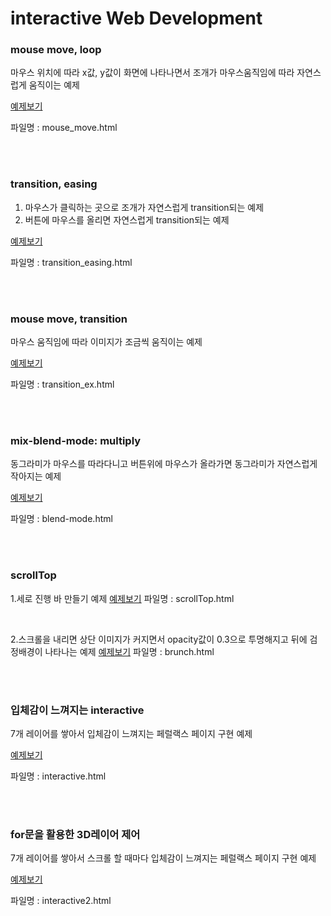 # interactive Web Development

### mouse move, loop
마우스 위치에 따라 x값, y값이 화면에 나타나면서 조개가 마우스움직임에 따라 자연스럽게 움직이는 예제

<a href="http://gaeng0.dothome.co.kr/interactive/mouse_move.html" target="_blank">예제보기</a>

파일명 : mouse_move.html

<br>
<br>

### transition, easing
1. 마우스가 클릭하는 곳으로 조개가 자연스럽게 transition되는 예제
2. 버튼에 마우스를 올리면 자연스럽게 transition되는 예제

<a href="http://gaeng0.dothome.co.kr/interactive/transition_easing.html" target="_blank">예제보기</a>

파일명 : transition_easing.html

<br>
<br>

### mouse move, transition
마우스 움직임에 따라 이미지가 조금씩 움직이는 예제

<a href="http://gaeng0.dothome.co.kr/interactive/transition_ex.html" target="_blank">예제보기</a>

파일명 : transition_ex.html

<br>
<br>

### mix-blend-mode: multiply
동그라미가 마우스를 따라다니고 버튼위에 마우스가 올라가면 동그라미가 자연스럽게 작아지는 예제

<a href="http://gaeng0.dothome.co.kr/interactive/blend-mode.html" target="_blank">예제보기</a>

파일명 : blend-mode.html


<br>
<br>

### scrollTop
1.세로 진행 바 만들기 예제
<a href="http://gaeng0.dothome.co.kr/interactive/scrollTop.html" target="_blank">예제보기</a>
파일명 : scrollTop.html

<br>

2.스크롤을 내리면 상단 이미지가 커지면서 opacity값이 0.3으로 투명해지고 뒤에 검정배경이 나타나는 예제
<a href="http://gaeng0.dothome.co.kr/interactive/brunch.html" target="_blank">예제보기</a>
파일명 : brunch.html

<br>
<br>

### 입체감이 느껴지는 interactive
7개 레이어를 쌓아서 입체감이 느껴지는 페럴랙스 페이지 구현 예제

<a href="http://gaeng0.dothome.co.kr/interactive/interactive.html" target="_blank">예제보기</a>

파일명 : interactive.html

<br>
<br>

### for문을 활용한 3D레이어 제어
7개 레이어를 쌓아서 스크롤 할 때마다 입체감이 느껴지는 페럴랙스 페이지 구현 예제

<a href="http://gaeng0.dothome.co.kr/interactive/interactive2.html" target="_blank">예제보기</a>

파일명 : interactive2.html